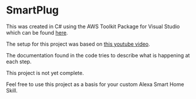 # SmartPlug

This was created in C# using the AWS Toolkit Package for Visual Studio which can be found <a href="https://aws.amazon.com/visualstudio/">here</a>.

The setup for this project was based on <a href="https://www.youtube.com/watch?v=ajzGjIXPg54">this youtube video</a>.

The documentation found in the code tries to describe what is happening at each step. 

This project is not yet complete. 

Feel free to use this project as a basis for your custom Alexa Smart Home Skill. 
